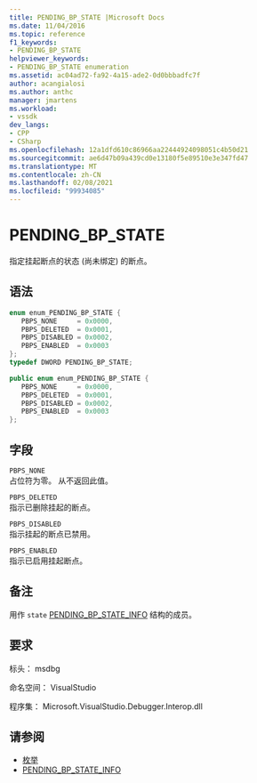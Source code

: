 ```yaml
---
title: PENDING_BP_STATE |Microsoft Docs
ms.date: 11/04/2016
ms.topic: reference
f1_keywords:
- PENDING_BP_STATE
helpviewer_keywords:
- PENDING_BP_STATE enumeration
ms.assetid: ac04ad72-fa92-4a15-ade2-0d0bbbadfc7f
author: acangialosi
ms.author: anthc
manager: jmartens
ms.workload:
- vssdk
dev_langs:
- CPP
- CSharp
ms.openlocfilehash: 12a1dfd610c86966aa22444924098051c4b50d21
ms.sourcegitcommit: ae6d47b09a439cd0e13180f5e89510e3e347fd47
ms.translationtype: MT
ms.contentlocale: zh-CN
ms.lasthandoff: 02/08/2021
ms.locfileid: "99934085"
---
```

# <a name="pending_bp_state"></a>PENDING_BP_STATE
指定挂起断点的状态 (尚未绑定) 的断点。

## <a name="syntax"></a>语法

```cpp
enum enum_PENDING_BP_STATE { 
   PBPS_NONE     = 0x0000,
   PBPS_DELETED  = 0x0001,
   PBPS_DISABLED = 0x0002,
   PBPS_ENABLED  = 0x0003
};
typedef DWORD PENDING_BP_STATE;
```

```csharp
public enum enum_PENDING_BP_STATE { 
   PBPS_NONE     = 0x0000,
   PBPS_DELETED  = 0x0001,
   PBPS_DISABLED = 0x0002,
   PBPS_ENABLED  = 0x0003
};
```

## <a name="fields"></a>字段
 `PBPS_NONE`\
 占位符为零。 从不返回此值。

 `PBPS_DELETED`\
 指示已删除挂起的断点。

 `PBPS_DISABLED`\
 指示挂起的断点已禁用。

 `PBPS_ENABLED`\
 指示已启用挂起断点。

## <a name="remarks"></a>备注
 用作 `state` [PENDING_BP_STATE_INFO](../../../extensibility/debugger/reference/pending-bp-state-info.md) 结构的成员。

## <a name="requirements"></a>要求
 标头： msdbg

 命名空间： VisualStudio

 程序集： Microsoft.VisualStudio.Debugger.Interop.dll

## <a name="see-also"></a>请参阅
- [枚举](../../../extensibility/debugger/reference/enumerations-visual-studio-debugging.md)
- [PENDING_BP_STATE_INFO](../../../extensibility/debugger/reference/pending-bp-state-info.md)
